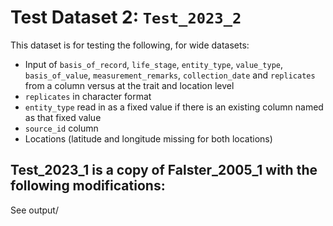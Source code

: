 
# Test Dataset 2: `Test_2023_2`

This dataset is for testing the following, for wide datasets:
- Input of `basis_of_record`, `life_stage`, `entity_type`, `value_type`, `basis_of_value`, `measurement_remarks`, `collection_date` and `replicates` from a column versus at the trait and location level
- `replicates` in character format
- `entity_type` read in as a fixed value if there is an existing column named as that fixed value
- `source_id` column
- Locations (latitude and longitude missing for both locations)

Test_2023_1 is a copy of Falster_2005_1 with the following modifications:
-

See output/
